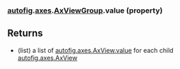 ### [autofig](autofig.md).[axes](autofig.axes.md).[AxViewGroup](autofig.axes.AxViewGroup.md).value (property)




Returns
---------
* (list) a list of  [autofig.axes.AxView.value](autofig.axes.AxView.value.md) for each child
    [autofig.axes.AxView](autofig.axes.AxView.md)

